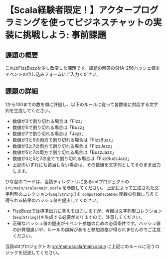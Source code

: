 # 【Scala経験者限定！】アクタープログラミングを使ってビジネスチャットの実装に挑戦しよう: 事前課題

## 課題の概要

これはFizzBuzzを少し改変した課題です。課題の解答のSHA-256ハッシュ値をイベントの申し込みフォームにご入力ください。

## 課題の詳細

1から100までの数を順に評価し、以下のルールに従って各数値に対応する文字列を生成してください。

- 数値が3で割り切れる場合は「Fizz」
- 数値が5で割り切れる場合は「Buzz」
- 数値が7で割り切れる場合は「Jazz」
- 数値が3と5の両方で割り切れる場合は「FizzBuzz」
- 数値が3と7の両方で割り切れる場合は「FizzJazz」
- 数値が5と7の両方で割り切れる場合は「BuzzJazz」
- 数値が3と5と7の全てで割り切れる場合は「FizzBuzzJazz」
- 上記のいずれにも該当しない場合は、その数値を文字列としてそのまま出力します。

ひな型のコードは、当該ディレクトリにあるsbtプロジェクトの `src/main/scala/main.scala` を参照してください。
上記によって生成された文字列型のコレクション(`Seq[String]`)を `computeSha256Hex` 関数の引数に与えて得られる結果のハッシュ値を提出してください。

- FizzBuzzでは標準出力に答えを出力しますが、今回は文字列型コレクション(`Seq[String]`)を生成する必要がありますので、注意してください。
- 正確なハッシュ値の提出がイベント参加のための必須条件です。ハッシュ値の計算間違いや、ルールの誤解があると参加資格が得られませんのでご注意ください。

当該sbtプロジェクトの [src/main/scala/main.scala](https://github.com/chatwork/scala-event-challenge-2024/blob/main/implement-chat-uising-actor-model/src/main/scala/main.scala#L5) に上記にのルールに沿うロジックを記述してください。


